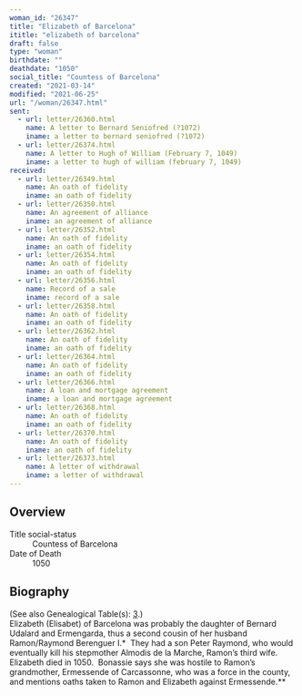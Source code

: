 ```yaml
---
woman_id: "26347"
title: "Elizabeth of Barcelona"
ititle: "elizabeth of barcelona"
draft: false
type: "woman"
birthdate: ""
deathdate: "1050"
social_title: "Countess of Barcelona"
created: "2021-03-14"
modified: "2021-06-25"
url: "/woman/26347.html"
sent:
  - url: letter/26360.html
    name: A letter to Bernard Seniofred (?1072)
    iname: a letter to bernard seniofred (?1072)
  - url: letter/26374.html
    name: A letter to Hugh of William (February 7, 1049)
    iname: a letter to hugh of william (february 7, 1049)
received:
  - url: letter/26349.html
    name: An oath of fidelity
    iname: an oath of fidelity
  - url: letter/26350.html
    name: An agreement of alliance
    iname: an agreement of alliance
  - url: letter/26352.html
    name: An oath of fidelity
    iname: an oath of fidelity
  - url: letter/26354.html
    name: An oath of fidelity
    iname: an oath of fidelity
  - url: letter/26356.html
    name: Record of a sale
    iname: record of a sale
  - url: letter/26358.html
    name: An oath of fidelity
    iname: an oath of fidelity
  - url: letter/26362.html
    name: An oath of fidelity
    iname: an oath of fidelity
  - url: letter/26364.html
    name: An oath of fidelity
    iname: an oath of fidelity
  - url: letter/26366.html
    name: A loan and mortgage agreement
    iname: a loan and mortgage agreement
  - url: letter/26368.html
    name: An oath of fidelity
    iname: an oath of fidelity
  - url: letter/26370.html
    name: An oath of fidelity
    iname: an oath of fidelity
  - url: letter/26373.html
    name: A letter of withdrawal
    iname: a letter of withdrawal
---
```

<h2 class="mt-4">Overview</h2><dt>Title social-status</dt><dd>Countess of Barcelona</dd><dt>Date of Death</dt><dd>1050</dd><h2 class="mt-4">Biography</h2><p>(See also Genealogical Table(s): <a href="/content/genealogy-ramon#n26347">3</a>.)<br>Elizabeth (Elisabet) of Barcelona was probably the daughter of Bernard Udalard and Ermengarda, thus a second cousin of her husband Ramon/Raymond Berenguer I.*&nbsp; They had a son Peter Raymond, who would eventually kill his stepmother Almodis de la Marche, Ramon’s third wife.&nbsp; Elizabeth died in 1050.&nbsp; Bonassie says she was hostile to Ramon’s grandmother, Ermessende of Carcassonne, who was a force in the county, and mentions oaths taken to Ramon and Elizabeth against Ermessende.**</p>